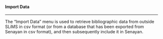 #### Import Data
<hr>
The “Import Data” menu is used to retrieve bibliographic data from outside SLiMS in csv format (or from a database that has been exported from Senayan in csv format), and then subsequently include it in Senayan. 
